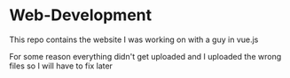 # Web-Development
This repo contains the website I was working on with a guy in vue.js 

For some reason everything didn't get uploaded and I uploaded the wrong files so I will have to fix later
